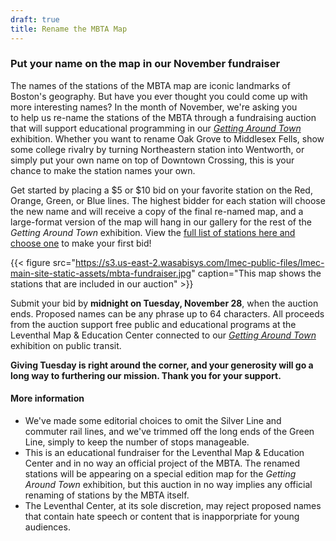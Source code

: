```yaml
---
draft: true
title: Rename the MBTA Map
---
```


### Put your name on the map in our November fundraiser

The names of the stations of the MBTA map are iconic landmarks of Boston's geography. But have you ever thought you could come up with more interesting names?  In the month of November, we're asking you to help us re-name the stations of the MBTA through a fundraising auction that will support educational programming in our [_Getting Around Town_](https://www.leventhalmap.org/digital-exhibitions/getting-around-town/) exhibition. Whether you want to rename Oak Grove to Middlesex Fells, show some college rivalry by turning Northeastern station into Wentworth, or simply put your own name on top of Downtown Crossing, this is your chance to make the station names your own.

Get started by placing a $5 or $10 bid on your favorite station on the Red, Orange, Green, or Blue lines. The highest bidder for each station will choose the new name and will receive a copy of the final re-named map, and a large-format version of the map will hang in our gallery for the rest of the _Getting Around Town_ exhibition. View the [full list of stations here and choose one](https://lmec.betterworld.org/auctions/transit-fundraiser) to make your first bid!

{{< figure src="https://s3.us-east-2.wasabisys.com/lmec-public-files/lmec-main-site-static-assets/mbta-fundraiser.jpg" caption="This map shows the stations that are included in our auction" >}}

Submit your bid by **midnight on Tuesday, November 28**, when the auction ends. Proposed names can be any phrase up to 64 characters. All proceeds from the auction support free public and educational programs at the Leventhal Map & Education Center connected to our [_Getting Around Town_](https://www.leventhalmap.org/digital-exhibitions/getting-around-town/) exhibition on public transit.

**Giving Tuesday is right around the corner, and your generosity will go a long way to furthering our mission. Thank you for your support.**

#### More information

* We've made some editorial choices to omit the Silver Line and commuter rail lines, and we've trimmed off the long ends of the Green Line, simply to keep the number of stops manageable.
* This is an educational fundraiser for the Leventhal Map & Education Center and in no way an official project of the MBTA. The renamed stations will be appearing on a special edition map for the _Getting Around Town_ exhibition, but this auction in no way implies any official renaming of stations by the MBTA itself.
* The Leventhal Center, at its sole discretion, may reject proposed names that contain hate speech or content that is inapporpriate for young audiences.


